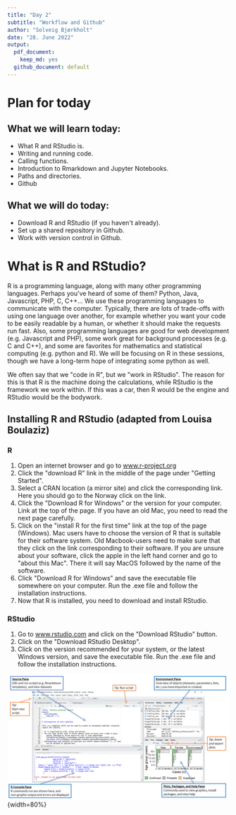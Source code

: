 ```yaml
---
title: "Day 2"
subtitle: "Workflow and Github"
author: "Solveig Bjørkholt"
date: "28. June 2022"
output:
  pdf_document: 
    keep_md: yes
  github_document: default
---
```




# Plan for today

## What we will learn today:

 - What R and RStudio is.
 - Writing and running code.
 - Calling functions.
 - Introduction to Rmarkdown and Jupyter Notebooks.
 - Paths and directories.
 - Github
 
## What we will do today:
 - Download R and RStudio (if you haven't already).
 - Set up a shared repository in Github.
 - Work with version control in Github.


# What is R and RStudio?

R is a programming language, along with many other programming languages. Perhaps you've heard of some of them? Python, Java, Javascript, PHP, C, C++... We use these programming languages to communicate with the computer. Typically, there are lots of trade-offs with using one language over another, for example whether you want your code to be easily readable by a human, or whether it should make the requests run fast. Also, some programming languages are good for web development (e.g. Javascript and PHP), some work great for background processes (e.g. C and C++), and some are favorites for mathematics and statistical computing (e.g. python and R). We will be focusing on R in these sessions, though we have a long-term hope of integrating some python as well.

We often say that we "code in R", but we "work in RStudio". The reason for this is that R is the machine doing the calculations, while RStudio is the framework we work within. If this was a car, then R would be the engine and RStudio would be the bodywork.


## Installing R and RStudio (adapted from Louisa Boulaziz)

### R

1. Open an internet browser and go to www.r-project.org
2. Click the "download R" link in the middle of the page under "Getting Started".
3. Select a CRAN location (a mirror site) and click the corresponding link. Here you should go to the Norway click on the link.
4. Click the "Download R for Windows" or the version for your computer. Link at the top of the page. If you have an old Mac, you need to read the next page carefully.
5. Click on the "install R for the first time" link at the top of the page (Windows). Mac users have to choose the version of R that is suitable for their software system. Old Macbook-users need to make sure that they click on the link corresponding to their software. If you are unsure about your software, click the apple in the left hand corner and go to "about this Mac". There it will say MacOS followed by the name of the software.
6. Click "Download R for Windows" and save the executable file somewhere on your computer. Run the .exe file and follow the installation instructions. 
7. Now that R is installed, you need to download and install RStudio.

### RStudio

1. Go to www.rstudio.com and click on the "Download RStudio" button.
2. Click on the "Download RStudio Desktop".
3. Click on the version recommended for your system, or the latest Windows version, and save the executable file. Run the .exe file and follow the installation instructions. 

![.](./figures/RStudio_overview.png){width=80%}





## 




